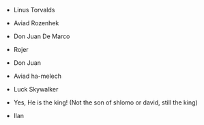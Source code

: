- Linus Torvalds
- Aviad Rozenhek
- Don Juan De Marco
- Rojer


- Don Juan 
- Aviad ha-melech
- Luck Skywalker
- Yes, He is the king! (Not the son of shlomo or david, still the king)
- Ilan